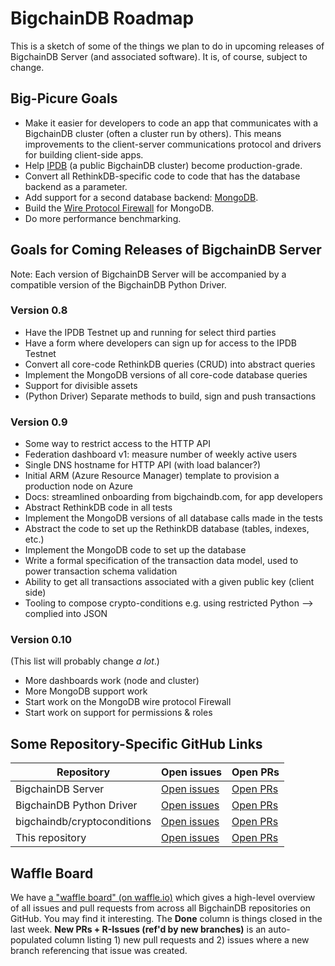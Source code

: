 # BigchainDB Roadmap

This is a sketch of some of the things we plan to do in upcoming releases of BigchainDB Server (and associated software). It is, of course, subject to change.


## Big-Picure Goals

* Make it easier for developers to code an app that communicates with a BigchainDB cluster (often a cluster run by others). This means improvements to the client-server communications protocol and drivers for building client-side apps.
* Help [IPDB](https://ipdb.foundation/) (a public BigchainDB cluster) become production-grade.
* Convert all RethinkDB-specific code to code that has the database backend as a parameter.
* Add support for a second database backend: [MongoDB](https://www.mongodb.com/).
* Build the [Wire Protocol Firewall](https://github.com/bigchaindb/bigchaindb/issues/594) for MongoDB.
* Do more performance benchmarking.
 

## Goals for Coming Releases of BigchainDB Server

Note: Each version of BigchainDB Server will be accompanied by a compatible version of the BigchainDB Python Driver.

### Version 0.8

* Have the IPDB Testnet up and running for select third parties
* Have a form where developers can sign up for access to the IPDB Testnet
* Convert all core-code RethinkDB queries (CRUD) into abstract queries
* Implement the MongoDB versions of all core-code database queries
* Support for divisible assets
* (Python Driver) Separate methods to build, sign and push transactions


### Version 0.9

* Some way to restrict access to the HTTP API
* Federation dashboard v1: measure number of weekly active users
* Single DNS hostname for HTTP API (with load balancer?)
* Initial ARM (Azure Resource Manager) template to provision a production node on Azure
* Docs: streamlined onboarding from bigchaindb.com, for app developers
* Abstract RethinkDB code in all tests
* Implement the MongoDB versions of all database calls made in the tests
* Abstract the code to set up the RethinkDB database (tables, indexes, etc.)
* Implement the MongoDB code to set up the database
* Write a formal specification of the transaction data model, used to power transaction schema validation
* Ability to get all transactions associated with a given public key (client side)
* Tooling to compose crypto-conditions e.g. using restricted Python --> complied into JSON


### Version 0.10

(This list will probably change _a lot_.)

* More dashboards work (node and cluster)
* More MongoDB support work
* Start work on the MongoDB wire protocol Firewall
* Start work on support for permissions & roles


## Some Repository-Specific GitHub Links

| **Repository** | **Open issues** | **Open PRs** |
|----------------|-----------------|--------------|
| BigchainDB Server | [Open issues](https://github.com/bigchaindb/bigchaindb/issues) | [Open PRs](https://github.com/bigchaindb/bigchaindb/pulls) |
| BigchainDB Python Driver | [Open issues](https://github.com/bigchaindb/bigchaindb-driver/issues) | [Open PRs](https://github.com/bigchaindb/bigchaindb-driver/pulls) |
| bigchaindb/cryptoconditions | [Open issues](https://github.com/bigchaindb/cryptoconditions/issues) | [Open PRs](https://github.com/bigchaindb/cryptoconditions/pulls) |
| This repository | [Open issues](https://github.com/bigchaindb/org/issues) | [Open PRs](https://github.com/bigchaindb/org/pulls) |


## Waffle Board

We have [a "waffle board" (on waffle.io)](https://waffle.io/bigchaindb/org/) which gives a high-level overview of all issues and pull requests from across all BigchainDB repositories on GitHub. You may find it interesting. The **Done** column is things closed in the last week. **New PRs + R-Issues (ref'd by new branches)** is an auto-populated column listing 1) new pull requests and 2) issues where a new branch referencing that issue was created.
